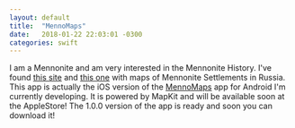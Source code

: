 ```yaml
---
layout: default
title:  "MennoMaps"
date:   2018-01-22 22:03:01 -0300
categories: swift
---
```


I am a Mennonite and am very interested in the Mennonite History. I've found <a href="https://www.germansfromrussiasettlementlocations.org/" target="_blank">this site</a> and <a href="http://chort.square7.ch/">this one</a> with maps of Mennonite Settlements in Russia.
This app is actually the iOS version of the <a href="">MennoMaps</a> app for Android I'm currently developing. It is powered by MapKit and will be available soon at the AppleStore! The 1.0.0 version of the app is ready and soon you can download it!
